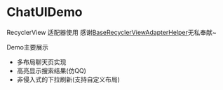 # ChatUIDemo
RecyclerView 适配器使用
感谢[BaseRecyclerViewAdapterHelper](https://github.com/CymChad/BaseRecyclerViewAdapterHelper)无私奉献~

Demo主要展示
- 多布局聊天页实现
- 高亮显示搜索结果(仿QQ)
- 非侵入式的下拉刷新(支持自定义布局)
